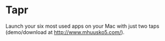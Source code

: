 Tapr
=====
Launch your six most used apps on your Mac with just two taps (demo/download at http://www.mhuusko5.com/).
